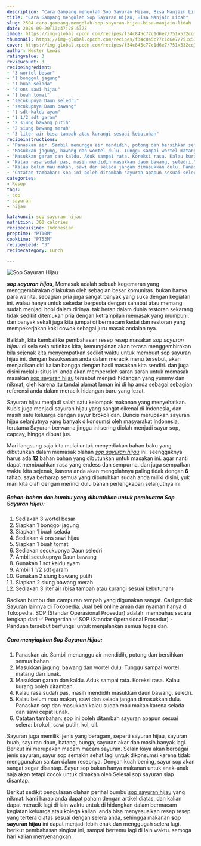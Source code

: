 ```yaml
---
description: "Cara Gampang mengolah Sop Sayuran Hijau, Bisa Manjain Lidah"
title: "Cara Gampang mengolah Sop Sayuran Hijau, Bisa Manjain Lidah"
slug: 2504-cara-gampang-mengolah-sop-sayuran-hijau-bisa-manjain-lidah
date: 2020-09-20T13:47:28.537Z
image: https://img-global.cpcdn.com/recipes/f34c845c77c1d6e7/751x532cq70/sop-sayuran-hijau-foto-resep-utama.jpg
thumbnail: https://img-global.cpcdn.com/recipes/f34c845c77c1d6e7/751x532cq70/sop-sayuran-hijau-foto-resep-utama.jpg
cover: https://img-global.cpcdn.com/recipes/f34c845c77c1d6e7/751x532cq70/sop-sayuran-hijau-foto-resep-utama.jpg
author: Hester Lewis
ratingvalue: 3
reviewcount: 3
recipeingredient:
- "3 wortel besar"
- "1 bonggol jagung"
- "1 buah selada"
- "4 ons sawi hijau"
- "1 buah tomat"
- "secukupnya Daun seledri"
- "secukupnya Daun bawang"
- "1 sdt kaldu ayam"
- "1 1/2 sdt garam"
- "2 siung bawang putih"
- "2 siung bawang merah"
- "3 liter air bisa tambah atau kurangi sesuai kebutuhan"
recipeinstructions:
- "Panaskan air. Sambil menunggu air mendidih, potong dan bersihkan semua bahan."
- "Masukkan jagung, bawang dan wortel dulu. Tunggu sampai wortel matang dan lunak."
- "Masukkan garam dan kaldu. Aduk sampai rata. Koreksi rasa. Kalau kurang boleh ditambah."
- "Kalau rasa sudah pas, masih mendidih masukkan daun bawang, seledri."
- "Kalau belum mau makan, sawi dan selada jangan dimasukkan dulu. Panaskan sop dan masukkan kalau sudah mau makan karena selada dan sawi cepat lunak."
- "Catatan tambahan: sop ini boleh ditambah sayuran apapun sesuai selera: brokoli, sawi putih, kol, dll."
categories:
- Resep
tags:
- sop
- sayuran
- hijau

katakunci: sop sayuran hijau 
nutrition: 300 calories
recipecuisine: Indonesian
preptime: "PT10M"
cooktime: "PT53M"
recipeyield: "3"
recipecategory: Lunch

---
```



![Sop Sayuran Hijau](https://img-global.cpcdn.com/recipes/f34c845c77c1d6e7/751x532cq70/sop-sayuran-hijau-foto-resep-utama.jpg)

<b><i>sop sayuran hijau</i></b>, Memasak adalah sebuah kegemaran yang menggembirakan dilakukan oleh sebagian besar komunitas. bukan hanya para wanita, sebagian pria juga sangat banyak yang suka dengan kegiatan ini. walau hanya untuk sekedar berpesta dengan sahabat atau memang sudah menjadi hobi dalam dirinya. tak heran dalam dunia restoran sekarang tidak sedikit ditemukan pria dengan ketrampilan memasak yang mumpuni, dan banyak sekali juga kita jumpai di bermacam kedai dan restoran yang mempekerjakan koki cowok sebagai juru masak andalan nya.

Baiklah, kita kembali ke pembahasan resep resep masakan <i>sop sayuran hijau</i>. di sela sela rutinitas kita, kemungkinan akan terasa menggembirakan bila sejenak kita menyempatkan sedikit waktu untuk membuat sop sayuran hijau ini. dengan kesuksesan anda dalam meracik menu tersebut, akan menjadikan diri kalian bangga dengan hasil masakan kita sendiri. dan juga disini melalui situs ini anda akan memperoleh saran saran untuk memasak masakan <u>sop sayuran hijau</u> tersebut menjadi hidangan yang yummy dan nikmat, oleh karena itu tandai alamat laman ini di hp anda sebagai sebagian referensi anda dalam meracik hidangan baru yang lezat.

Sayuran hijau menjadi salah satu kelompok makanan yang menyehatkan. Kubis juga menjadi sayuran hijau yang sangat dikenal di Indonesia, dan masih satu keluarga dengan sayur brokoli dan. Buncis merupakan sayuran hijau selanjutnya yang banyak dikonsumsi oleh masyarakat Indonesia, terutama Sayuran berwarna jingga ini sering diolah menjadi sayur sop, capcay, hingga dibuat jus.


Mari langsung saja kita mulai untuk menyediakan bahan baku yang dibutuhkan dalam memasak olahan <u><i>sop sayuran hijau</i></u> ini. seenggaknya harus ada <b>12</b> bahan bahan yang dibutuhkan untuk masakan ini. agar nanti dapat membuahkan rasa yang endess dan sempurna. dan juga sempatkan waktu kita sejenak, karena anda akan mengolahnya paling tidak dengan <b>6</b> tahap. saya berharap semua yang dibutuhkan sudah anda miliki disini, yuk mari kita olah dengan merinci dulu bahan perlengkapan selanjutnya ini.

<!--inarticleads1-->

##### Bahan-bahan dan bumbu yang dibutuhkan untuk pembuatan Sop Sayuran Hijau:

1. Sediakan 3 wortel besar
1. Siapkan 1 bonggol jagung
1. Siapkan 1 buah selada
1. Sediakan 4 ons sawi hijau
1. Siapkan 1 buah tomat
1. Sediakan secukupnya Daun seledri
1. Ambil secukupnya Daun bawang
1. Gunakan 1 sdt kaldu ayam
1. Ambil 1 1/2 sdt garam
1. Gunakan 2 siung bawang putih
1. Siapkan 2 siung bawang merah
1. Sediakan 3 liter air (bisa tambah atau kurangi sesuai kebutuhan)


Racikan bumbu dan campuran rempah yang digunakan sangat. Cari produk Sayuran lainnya di Tokopedia. Jual beli online aman dan nyaman hanya di Tokopedia. SOP (Standar Operasional Prosedur) adalah. membahas secara lengkap dari ✅ Pengertian ✅ SOP (Standar Operasional Prosedur) - Panduan tersebut berfungsi untuk menjalankan semua tugas dan. 

<!--inarticleads2-->

##### Cara menyiapkan Sop Sayuran Hijau:

1. Panaskan air. Sambil menunggu air mendidih, potong dan bersihkan semua bahan.
1. Masukkan jagung, bawang dan wortel dulu. Tunggu sampai wortel matang dan lunak.
1. Masukkan garam dan kaldu. Aduk sampai rata. Koreksi rasa. Kalau kurang boleh ditambah.
1. Kalau rasa sudah pas, masih mendidih masukkan daun bawang, seledri.
1. Kalau belum mau makan, sawi dan selada jangan dimasukkan dulu. Panaskan sop dan masukkan kalau sudah mau makan karena selada dan sawi cepat lunak.
1. Catatan tambahan: sop ini boleh ditambah sayuran apapun sesuai selera: brokoli, sawi putih, kol, dll.


Sayuran juga memiliki jenis yang beragam, seperti sayuran hijau, sayuran buah, sayuran daun, batang, bunga, sayuran akar dan masih banyak lagi. Berikut ini merupakan macam macam sayuran. Selain kaya akan berbagai jenis sayuran, sayur sop semakin sehat lagi untuk dikonsumsi karena tidak menggunakan santan dalam resepnya. Dengan kuah bening, sayur sop akan sangat segar disantap. Sayur sop bukan hanya makanan untuk anak-anak saja akan tetapi cocok untuk dimakan oleh Selesai sop sayuran siap disantap. 

Berikut sedikit pengulasan olahan perihal bumbu <u>sop sayuran hijau</u> yang nikmat. kami harap anda dapat paham dengan artikel diatas, dan kalian dapat meracik lagi di lain waktu untuk di hidangkan dalam bermacam kegiatan keluarga atau kolega kalian. anda bisa menyesuaikan resep resep yang tertera diatas sesuai dengan selera anda, sehingga makanan <b>sop sayuran hijau</b> ini dapat menjadi lebih enak dan menggugah selera lagi. berikut pembahasan singkat ini, sampai bertemu lagi di lain waktu. semoga hari kalian menyenangkan.
